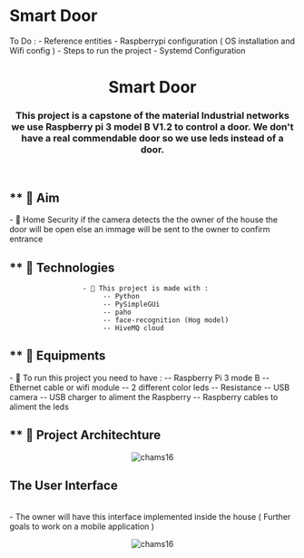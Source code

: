# Smart Door 
To Do : - Reference entities 
        - Raspberrypi configuration ( OS installation and Wifi config ) 
        - Steps to run the project
        - Systemd Configuration 
 
<h1 align="center">Smart Door</h1>
<h3 align="center">This project is a capstone of the material Industrial networks we use Raspberry pi 3 model B V1.2 to control a door. We don't have a real commendable door so  we use leds  instead of a door. </h3>
<br/>
<!--  <img src="https://image.shutterstock.com/z/stock-vector-young-man-programmer-working-on-computer-with-code-on-screen-student-programming-vector-concept-741320251.jpg" alt="coding mood" align="right" width="400px"> -->

<h2>** 💬 Aim  </h2>
- 📄 Home Security if the camera detects the the owner of the house the door will be open else an immage will be sent to the owner to confirm entrance


<h2> ** 💬 Technologies </h2>

                      - 📄 This project is made with : 
                           -- Python
                           -- PySimpleGUi
                           -- paho
                           -- face-recognition (Hog model) 
                           -- HiveMQ cloud 

<h2> ** 💬 Equipments  </h2>
- 📄 To run this project you need to have :
      -- Raspberry Pi 3 mode B 
      -- Ethernet cable or wifi module 
      -- 2 different color leds 
      -- Resistance
      -- USB camera 
      -- USB charger to aliment the Raspberry 
      -- Raspberry cables to aliment the leds 
<h2> ** 💬 Project Architechture  </h2>
<p align="center"> <img src="https://github.com/SabriMahmoud/Smart_Door_With_Raspberry_Pi_3B-/blob/MahmoudLarbi/DesktopAppServices/project_architecture.png" alt="chams16" /> </p>



<h2 align="left">The User Interface </h2>
<br/>
- The owner will have this interface implemented inside the house ( Further goals to work on a mobile application )  
<p align="center"> <img src="https://github.com/SabriMahmoud/Smart_Door_With_Raspberry_Pi_3B-/blob/main/DesktopAppServices/gui_photo.png" alt="chams16" /> </p>
